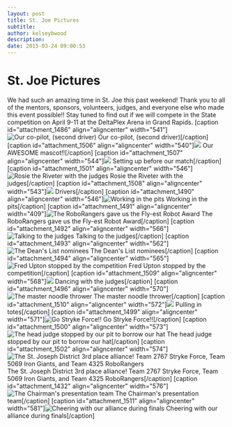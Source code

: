```yaml
---
layout: post
title: St. Joe Pictures
subtitle:
author: kelseybwood
description:
date: 2015-03-24 09:00:53
---
```


# St. Joe Pictures

We had such an amazing time in St. Joe this past weekend! Thank you to all of the mentors, sponsors, volunteers, judges, and everyone else who made this event possible!! Stay tuned to find out if we will compete in the State competition on April 9-11 at the DeltaPlex Arena in Grand Rapids. [caption id="attachment_1486" align="aligncenter" width="541"]![Our co-pilot, \(second driver\)](/wp-content/uploads/2015/03/024-1024x683.jpg) Our co-pilot, (second driver)[/caption] [caption id="attachment_1506" align="aligncenter" width="540"]![](http://strykeforce.org/wp-content/uploads/2015/03/Share-from-Pixlr5-1024x683.jpg) Our AWESOME mascot!![/caption] [caption id="attachment_1507" align="aligncenter" width="544"]![](http://strykeforce.org/wp-content/uploads/2015/03/Share-from-Pixlr6-1024x683.jpg) Setting up before our match[/caption] [caption id="attachment_1501" align="aligncenter" width="546"]![Rosie the Riveter with the judges ](http://strykeforce.org/wp-content/uploads/2015/03/St-Joe-March-2015-131.jpg) Rosie the Riveter with the judges[/caption] [caption id="attachment_1508" align="aligncenter" width="543"]![](http://strykeforce.org/wp-content/uploads/2015/03/Share-from-Pixlr4-1024x683.jpg) Drivers[/caption] [caption id="attachment_1490" align="aligncenter" width="546"]![Working in the pits](http://strykeforce.org/wp-content/uploads/2015/03/IMG_0004-1024x768.jpg) Working in the pits[/caption] [caption id="attachment_1491" align="aligncenter" width="409"]![The RoboRangers gave us the Fly-est Robot Award](http://strykeforce.org/wp-content/uploads/2015/03/IMG_2717.jpg) The RoboRangers gave us the Fly-est Robot Award[/caption] [caption id="attachment_1492" align="aligncenter" width="566"]![Talking to the judges](http://strykeforce.org/wp-content/uploads/2015/03/IMG_20150320_094134058_HDR.jpg) Talking to the judges[/caption] [caption id="attachment_1493" align="aligncenter" width="562"]![The Dean's List nominees ](http://strykeforce.org/wp-content/uploads/2015/03/IMG_20150320_102840666.jpg) The Dean's List nominees[/caption] [caption id="attachment_1494" align="aligncenter" width="565"]![Fred Upton stopped by the competition](http://strykeforce.org/wp-content/uploads/2015/03/IMG_20150322_081552.jpg) Fred Upton stopped by the competition[/caption] [caption id="attachment_1509" align="aligncenter" width="568"]![](http://strykeforce.org/wp-content/uploads/2015/03/Share-from-Pixlr2-1024x683.jpg) Dancing with the judges[/caption] [caption id="attachment_1496" align="aligncenter" width="570"]![The master noodle thrower](http://strykeforce.org/wp-content/uploads/2015/03/Paul.jpg) The master noodle thrower[/caption] [caption id="attachment_1510" align="aligncenter" width="572"]![](http://strykeforce.org/wp-content/uploads/2015/03/Share-from-Pixlr3-1024x683.jpg) Pulling in totes[/caption] [caption id="attachment_1499" align="aligncenter" width="571"]![Go Stryke Force!!](http://strykeforce.org/wp-content/uploads/2015/03/Share-from-Pixlr.jpg) Go Stryke Force!![/caption] [caption id="attachment_1500" align="aligncenter" width="573"]![The head judge stopped by our pit to borrow our hat ](http://strykeforce.org/wp-content/uploads/2015/03/St-Joe-March-2015-121.jpg) The head judge stopped by our pit to borrow our hat[/caption] [caption id="attachment_1502" align="aligncenter" width="574"]![The St. Joseph District 3rd place alliance! Team 2767 Stryke Force, Team 5069 Iron Giants, and Team 4325 RoboRangers](http://strykeforce.org/wp-content/uploads/2015/03/St-Joe-March-2015-241.jpg) The St. Joseph District 3rd place alliance! Team 2767 Stryke Force, Team 5069 Iron Giants, and Team 4325 RoboRangers[/caption] [caption id="attachment_1432" align="aligncenter" width="576"]![The Chairman's presentation team](http://strykeforce.org/wp-content/uploads/2015/03/IMG_0970.jpg) The Chairman's presentation team[/caption] [caption id="attachment_1511" align="aligncenter" width="581"]![Cheering with our alliance during finals ](http://strykeforce.org/wp-content/uploads/2015/03/Share-from-Pixlr-2-1024x683.jpg) Cheering with our alliance during finals[/caption]
